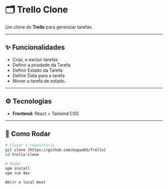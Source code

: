 # 🗂️ Trello Clone

Um clone do **Trello** para gerenciar tarefas.

---

## ✨ Funcionalidades

- Criar, e excluir tarefas.
- Definir a priodade da Tarefa
- Definir Estado da Tarefa
- Definir Data para a tarefa
- Mover a tarefa de estado.

---

## ⚙️ Tecnologias

- **Frontend:** React + Tailwind CSS  

---

## 🚀 Como Rodar

```bash
# Clonar o repositório
git clone (https://github.com/Gugaa03/Trello)
cd trello-clone

# Rodar 
npm install
npm run dev 

Abrir o local Host
